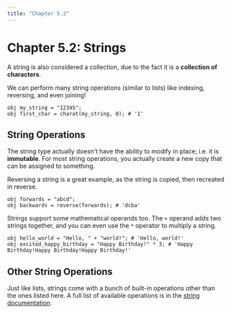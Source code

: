 ```yaml
---
title: "Chapter 5.2"
---
```


# Chapter 5.2: Strings

A string is also considered a collection, due to the fact it is a **collection of characters**.

We can perform many string operations (similar to lists) like indexing, reversing, and even joining!

```glang
obj my_string = "12345";
obj first_char = charat(my_string, 0); # '1'
```

## String Operations

The string type actually doesn't have the ability to modify in place; i.e. it is **immutable**. For most string operations, you actually create a new copy that can be assigned to something.

Reversing a string is a great example, as the string is copied, then recreated in reverse.

```glang
obj forwards = "abcd";
obj backwards = reverse(forwards); # 'dcba'
```

Strings support some mathematical operands too. The `+` operand adds two strings together, and you can even use the `*` operator to multiply a string.

```glang
obj hello_world = "Hello, " + "world!"; # 'Hello, world!'
obj excited_happy_birthday = "Happy Birthday!" * 3; # 'Happy Birthday!Happy Birthday!Happy Birthday!'
```

## Other String Operations

Just like lists, strings come with a bunch of built-in operations other than the ones listed here. A full list of available operations is in the [string documentation](/docs/types/string#operations).
